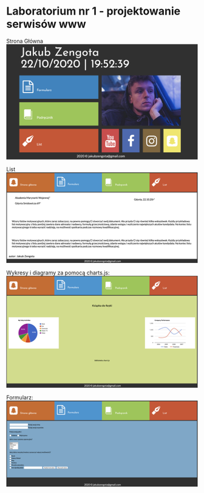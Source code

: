 # Laboratorium nr 1 - projektowanie serwisów www

Strona Główna
![Strona Główna](./1.png)

List
![Strona z listem](./4.png)

Wykresy i diagramy za pomocą charts.js:
![strona z podręcznika](./3.png)

Formularz:
![GitHub Logo](./2.png)

